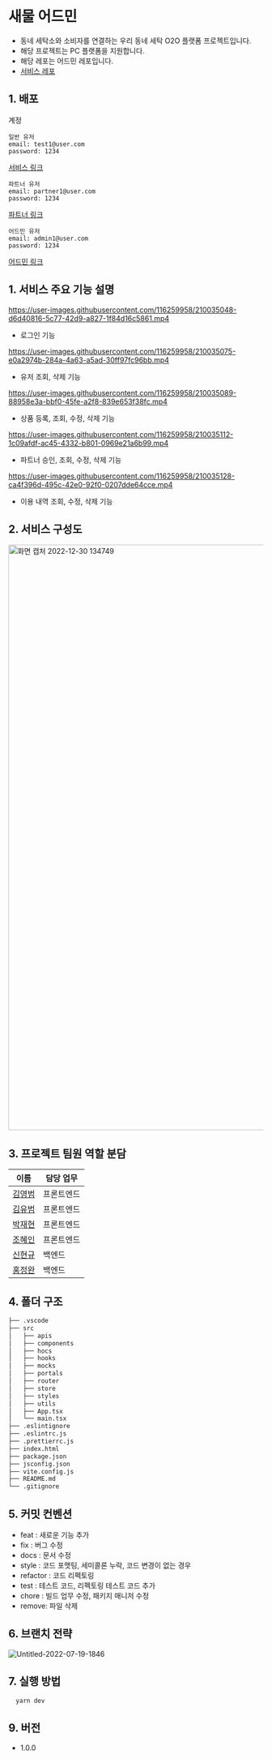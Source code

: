 # 새물 어드민

- 동네 세탁소와 소비자를 연결하는 우리 동네 세탁 O2O 플랫폼 프로젝트입니다.
- 해당 프로젝트는 PC 플랫폼을 지원합니다.
- 해당 레포는 어드민 레포입니다.
- [서비스 레포](https://github.com/elice-semul/FE-semul)

## 1. 배포

계정

```
일반 유저
email: test1@user.com
password: 1234
```

[서비스 링크](http://kdt-sw3-team13.elicecoding.com)

```
파트너 유저
email: partner1@user.com
password: 1234
```

[파트너 링크](http://semul.s3-website.ap-northeast-2.amazonaws.com)

```
어드민 유저
email: admin1@user.com
password: 1234
```

[어드민 링크](http://semul-admin.s3-website.ap-northeast-2.amazonaws.com/)

## 1. 서비스 주요 기능 설명

https://user-images.githubusercontent.com/116259958/210035048-d6d40816-5c77-42d9-a827-1f84d16c5861.mp4

- 로그인 기능

https://user-images.githubusercontent.com/116259958/210035075-e0a2974b-284a-4a63-a5ad-30ff97fc96bb.mp4

- 유저 조회, 삭제 기능

https://user-images.githubusercontent.com/116259958/210035089-88958e3a-bbf0-45fe-a2f8-839e653f38fc.mp4

- 상품 등록, 조회, 수정, 삭제 기능

https://user-images.githubusercontent.com/116259958/210035112-1c09afdf-ac45-4332-b801-0969e21a6b99.mp4

- 파트너 승인, 조회, 수정, 삭제 기능

https://user-images.githubusercontent.com/116259958/210035128-ca4f396d-495c-42e0-92f0-0207dde64cce.mp4

- 이용 내역 조회, 수정, 삭제 기능

## 2. 서비스 구성도

<img width="1155" alt="화면 캡처 2022-12-30 134749" src="https://user-images.githubusercontent.com/116259958/210035974-3c7445fd-6a2a-4b8b-a11a-c2c104aaec4d.png">

## 3. 프로젝트 팀원 역할 분담

| 이름                                       | 담당 업무  |
| ------------------------------------------ | ---------- |
| [김영범](https://github.com/ybeom)         | 프론트엔드 |
| [김유범](https://github.com/ubububububub)  | 프론트엔드 |
| [박재현](https://github.com/Velo248)       | 프론트엔드 |
| [조혜인](https://github.com/chi0518)       | 프론트엔드 |
| [신현규](https://github.com/HyeonGyu-Shin) | 백엔드     |
| [홍정완](https://github.com/eoaooeoa)      | 백엔드     |

## 4. 폴더 구조

```bash
├── .vscode
├── src
│   ├── apis
│   ├── components
│   ├── hocs
│   ├── hooks
│   ├── mocks
│   ├── portals
│   ├── router
│   ├── store
│   ├── styles
│   ├── utils
│   ├── App.tsx
│   └── main.tsx
├── .eslintignore
├── .eslintrc.js
├── .prettierrc.js
├── index.html
├── package.json
├── jsconfig.json
├── vite.config.js
├── README.md
└── .gitignore
```

## 5. 커밋 컨벤션

- feat : 새로운 기능 추가
- fix : 버그 수정
- docs : 문서 수정
- style : 코드 포맷팅, 세미콜론 누락, 코드 변경이 없는 경우
- refactor : 코드 리펙토링
- test : 테스트 코드, 리펙토링 테스트 코드 추가
- chore : 빌드 업무 수정, 패키지 매니저 수정
- remove: 파일 삭제

## 6. 브랜치 전략

![Untitled-2022-07-19-1846](https://user-images.githubusercontent.com/116259958/210034919-ca31af01-19c4-4387-b24b-2a5be8eb0b85.png)

## 7. 실행 방법

```bash
  yarn dev
```

## 9. 버전

- 1.0.0
